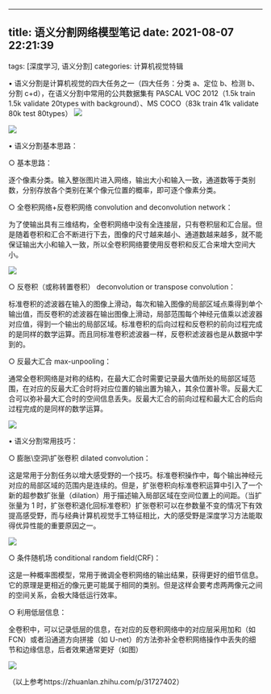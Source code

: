 ---

## title: 语义分割网络模型笔记 date: 2021-08-07 22:21:39

tags: [深度学习, 语义分割]
categories: 计算机视觉特辑

• 语义分割是计算机视觉的四大任务之一（四大任务：分类 a、定位 b、检测 b、分割 c+d），在语义分割中常用的公共数据集有 PASCAL VOC 2012（1.5k train 1.5k validate 20types with background）、MS COCO（83k train 41k validate 80k test 80types）
![](%E8%AF%AD%E4%B9%89%E5%88%86%E5%89%B2%E7%BD%91%E7%BB%9C%E6%A8%A1%E5%9E%8B%E7%AC%94%E8%AE%B0/%E5%9B%BE1.jpg#alt=%E5%9B%BE1)

![](%E8%AF%AD%E4%B9%89%E5%88%86%E5%89%B2%E7%BD%91%E7%BB%9C%E6%A8%A1%E5%9E%8B%E7%AC%94%E8%AE%B0/%E5%9B%BE6.jpg#alt=%E5%9B%BE6)

• 语义分割基本思路：

○ 基本思路：

逐个像素分类。输入整张图片进入网络，输出大小和输入一致，通道数等于类别数，分别存放各个类别在某个像元位置的概率，即可逐个像素分类。

○ 全卷积网络+反卷积网络 convolution and deconvolution network：

为了使输出具有三维结构，全卷积网络中没有全连接层，只有卷积层和汇合层。但是随着卷积和汇合不断进行下去，图像的尺寸越来越小、通道数越来越多，就不能保证输出大小和输入一致，所以全卷积网络要使用反卷积和反汇合来增大空间大小。

![](%E8%AF%AD%E4%B9%89%E5%88%86%E5%89%B2%E7%BD%91%E7%BB%9C%E6%A8%A1%E5%9E%8B%E7%AC%94%E8%AE%B0/%E5%9B%BE2.jpg#alt=%E5%9B%BE2)

○ 反卷积（或称转置卷积） deconvolution or transpose convolution：

标准卷积的滤波器在输入的图像上滑动，每次和输入图像的局部区域点乘得到单个输出值，而反卷积的滤波器在输出图像上滑动，局部范围每个神经元值乘以滤波器对应值，得到一个输出的局部区域。标准卷积的后向过程和反卷积的前向过程完成的是同样的数学运算。而且同标准卷积滤波器一样，反卷积滤波器也是从数据中学到的。

○ 反最大汇合 max-unpooling：

通常全卷积网络是对称的结构，在最大汇合时需要记录最大值所处的局部区域范围，在对应的反最大汇合时将对应位置的输出置为输入，其余位置补零。反最大汇合可以弥补最大汇合时的空间信息丢失。反最大汇合的前向过程和最大汇合的后向过程完成的是同样的数学运算。

![](%E8%AF%AD%E4%B9%89%E5%88%86%E5%89%B2%E7%BD%91%E7%BB%9C%E6%A8%A1%E5%9E%8B%E7%AC%94%E8%AE%B0/%E5%9B%BE3.jpg#alt=%E5%9B%BE3)

• 语义分割常用技巧：

○ 膨胀\空洞\扩张卷积 dilated convolution：

这是常用于分割任务以增大感受野的一个技巧。标准卷积操作中，每个输出神经元对应的局部区域的范围内是连续的。但是，扩张卷积向标准卷积运算中引入了一个新的超参数扩张量（dilation）用于描述输入局部区域在空间位置上的间距。（当扩张量为 1 时，扩张卷积退化回标准卷积）扩张卷积可以在参数量不变的情况下有效提高感受野，而与经典计算机视觉手工特征相比，大的感受野是深度学习方法能取得优异性能的重要原因之一。

![](%E8%AF%AD%E4%B9%89%E5%88%86%E5%89%B2%E7%BD%91%E7%BB%9C%E6%A8%A1%E5%9E%8B%E7%AC%94%E8%AE%B0/%E5%9B%BE4.jpg#alt=%E5%9B%BE4)

○ 条件随机场 conditional random field(CRF)：

这是一种概率图模型，常用于微调全卷积网络的输出结果，获得更好的细节信息。它的原理是更相近的像元更可能属于相同的类别。但是这样会要考虑两两像元之间的空间关系，会极大降低运行效率。

○ 利用低层信息：

全卷积中，可以记录低层的信息，在对应的反卷积网络中的对应层采用加和（如 FCN）或者沿通道方向拼接（如 U-net）的方法弥补全卷积网络操作中丢失的细节和边缘信息，后者效果通常更好（如图）

![](%E8%AF%AD%E4%B9%89%E5%88%86%E5%89%B2%E7%BD%91%E7%BB%9C%E6%A8%A1%E5%9E%8B%E7%AC%94%E8%AE%B0/%E5%9B%BE5.jpg#alt=%E5%9B%BE5)

（以上参考https://zhuanlan.zhihu.com/p/31727402）
